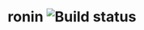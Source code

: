 # ronin ![Build status](https://pcsajtai.visualstudio.com/DefaultCollection/_apis/public/build/definitions/42895239-0b3d-4a10-a3ee-33121b79e25f/14/badge)
